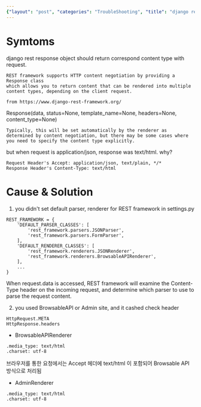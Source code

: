 ```yaml
---
{"layout": "post", "categories": "TroubleShooting", "title": "django rest response content type", "feature-img": "assets/img/feature_img.png"}
---
```

# Symtoms
django rest response object should return correspond content type with request.
```
REST framework supports HTTP content negotiation by providing a Response class 
which allows you to return content that can be rendered into multiple content types, depending on the client request.

from https://www.django-rest-framework.org/
```

Response(data, status=None, template_name=None, headers=None, content_type=None)
```
Typically, this will be set automatically by the renderer as determined by content negotiation, but there may be some cases where you need to specify the content type explicitly.
```

but when request is application/json, response was text/html. why?
```
Request Header's Accept: application/json, text/plain, */*
Response Header's Content-Type: text/html
```

# Cause & Solution
1. you didn't set default parser, renderer for REST framework in settings.py
```
REST_FRAMEWORK = {
    'DEFAULT_PARSER_CLASSES': [
        'rest_framework.parsers.JSONParser',
        'rest_framework.parsers.FormParser',
    ],
    'DEFAULT_RENDERER_CLASSES': [
        'rest_framework.renderers.JSONRenderer',
        'rest_framework.renderers.BrowsableAPIRenderer',
    ],
    ...
}
```
When request.data is accessed, REST framework will examine the Content-Type header on the incoming request, and determine which parser to use to parse the request content.

2. you used BrowsableAPI or Admin site, and it cashed
check header
```
HttpRequest.META
HttpResponse.headers
```

* BrowsableAPIRenderer
```
.media_type: text/html
.charset: utf-8
```
브라우저를 통한 요청에서는 Accept 헤더에 text/html 이 포함되어 Browsable API 방식으로 처리됨

* AdminRenderer
```
.media_type: text/html
.charset: utf-8
```






